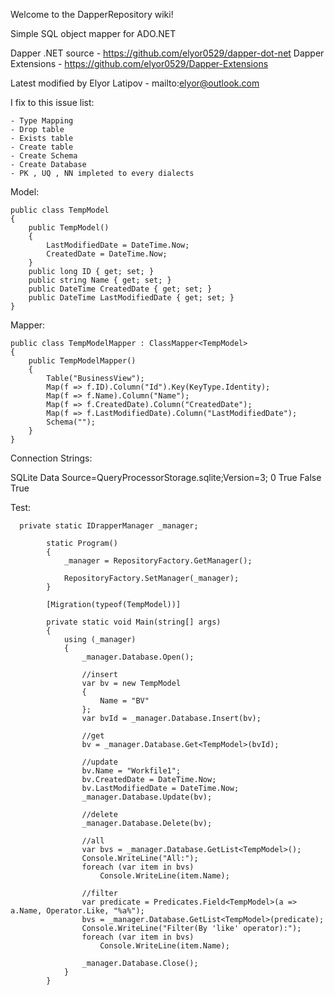 Welcome to the DapperRepository wiki!

Simple SQL object mapper for ADO.NET 

Dapper .NET source - https://github.com/elyor0529/dapper-dot-net
Dapper Extensions - https://github.com/elyor0529/Dapper-Extensions

Latest modified by Elyor Latipov - mailto:elyor@outlook.com

I fix to this issue list:

	- Type Mapping
	- Drop table
	- Exists table
	- Create table
	- Create Schema
	- Create Database
	- PK , UQ , NN impleted to every dialects  


Model:

    public class TempModel
    {
        public TempModel()
        {
            LastModifiedDate = DateTime.Now;
            CreatedDate = DateTime.Now;
        }
        public long ID { get; set; } 
        public string Name { get; set; }
        public DateTime CreatedDate { get; set; }
        public DateTime LastModifiedDate { get; set; }
    }


Mapper:

    public class TempModelMapper : ClassMapper<TempModel>
    {
        public TempModelMapper()
        {
            Table("BusinessView");
            Map(f => f.ID).Column("Id").Key(KeyType.Identity); 
            Map(f => f.Name).Column("Name");
            Map(f => f.CreatedDate).Column("CreatedDate");
            Map(f => f.LastModifiedDate).Column("LastModifiedDate");
            Schema("");
        }
    }

Connection Strings:

<!--SQLite-->
<Repository>
  <DriverType>SQLite</DriverType>
  <ConnectionString>Data Source=QueryProcessorStorage.sqlite;Version=3;</ConnectionString>
  <Options>
    <CommandTimeOut>0</CommandTimeOut>
    <DefaultSchema/>
    <MigrationsEnabled>True</MigrationsEnabled>
    <MigrationDataLossAllowed>False</MigrationDataLossAllowed>
    <CreateDatabaseIfNotExists>True</CreateDatabaseIfNotExists>
  </Options> 
</Repository>
 
Test:

      private static IDrapperManager _manager;

            static Program()
            {
                _manager = RepositoryFactory.GetManager();

                RepositoryFactory.SetManager(_manager);
            }

            [Migration(typeof(TempModel))]

            private static void Main(string[] args)
            {
                using (_manager)
                {
                    _manager.Database.Open();

                    //insert
                    var bv = new TempModel
                    {
                        Name = "BV"
                    };
                    var bvId = _manager.Database.Insert(bv);

                    //get
                    bv = _manager.Database.Get<TempModel>(bvId);

                    //update
                    bv.Name = "Workfile1";
                    bv.CreatedDate = DateTime.Now;
                    bv.LastModifiedDate = DateTime.Now;
                    _manager.Database.Update(bv);

                    //delete
                    _manager.Database.Delete(bv);

                    //all 
                    var bvs = _manager.Database.GetList<TempModel>();
                    Console.WriteLine("All:");
                    foreach (var item in bvs)
                        Console.WriteLine(item.Name);

                    //filter
                    var predicate = Predicates.Field<TempModel>(a => a.Name, Operator.Like, "%a%");
                    bvs = _manager.Database.GetList<TempModel>(predicate);
                    Console.WriteLine("Filter(By 'like' operator):");
                    foreach (var item in bvs)
                        Console.WriteLine(item.Name);

                    _manager.Database.Close();
                }
            }
